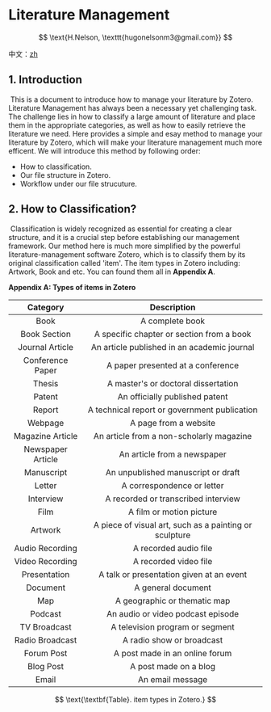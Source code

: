 # Literature Management

$$
\text{H.Nelson, \texttt{hugonelsonm3@gmail.com}}
$$

中文：[zh](./index_zh.html)

## 1. Introduction	

​	This is a document to introduce how to manage your literature by Zotero. Literature Management has always been a necessary yet challenging task. The challenge lies in how to classify a large amount of literature and place them in the appropriate categories, as well as how to easily retrieve the literature we need.  Here provides a simple and esay method to manage your literature by Zotero, which will make your literature management much more efficent. We will introduce this method by following order:

- How to classification. 
- Our file structure in Zotero. 
- Workflow under our file strucuture. 



## 2. How to Classification?

​	Classification is widely recognized as essential for creating a clear structure, and it is a crucial step before establishing our management framework. Our method here is much more simplified by the powerful literature-management software Zotero, which is to classify them by its original classification called 'item'. The item types in Zotero including: Artwork, Book and etc. You can found them all in $\textbf{Appendix A}$. 









$\textbf{Appendix A: Types of items in Zotero}$

|   **Category**    |                    **Description**                     |
| :---------------: | :----------------------------------------------------: |
|       Book        |                    A complete book                     |
|   Book Section    |       A specific chapter or section from a book        |
|  Journal Article  |      An article published in an academic journal       |
| Conference Paper  |           A paper presented at a conference            |
|      Thesis       |          A master's or doctoral dissertation           |
|      Patent       |             An officially published patent             |
|      Report       |      A technical report or government publication      |
|      Webpage      |                 A page from a website                  |
| Magazine Article  |        An article from a non-scholarly magazine        |
| Newspaper Article |              An article from a newspaper               |
|    Manuscript     |           An unpublished manuscript or draft           |
|      Letter       |               A correspondence or letter               |
|     Interview     |          A recorded or transcribed interview           |
|       Film        |                A film or motion picture                |
|      Artwork      | A piece of visual art, such as a painting or sculpture |
|  Audio Recording  |                 A recorded audio file                  |
|  Video Recording  |                 A recorded video file                  |
|   Presentation    |        A talk or presentation given at an event        |
|     Document      |                   A general document                   |
|        Map        |              A geographic or thematic map              |
|      Podcast      |           An audio or video podcast episode            |
|   TV Broadcast    |            A television program or segment             |
|  Radio Broadcast  |               A radio show or broadcast                |
|    Forum Post     |             A post made in an online forum             |
|     Blog Post     |                 A post made on a blog                  |
|       Email       |                    An email message                    |

$$
\text{\textbf{Table}. item types in Zotero.}
$$





